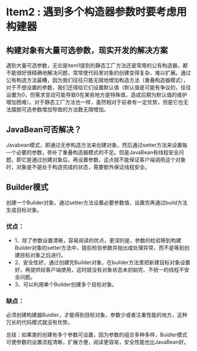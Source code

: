 # Item2 : 遇到多个构造器参数时要考虑用构建器

## 构建对象有大量可选参数，现实开发的解决方案

遇到大量可选参数，无论是item1提到的静态工厂方法还是常用的公有构造器，都不能很好很精确地解决问题，常常使代码里对象的创建变得复杂、难以扩展。通过公有构造方法最糟，因为我们往往只能无限地增加构造方法（重叠构造器模式），对于不想设置的参数，我们还得给它们设置默认值（默认值是可能有争议的，往往设置为0，但需求变动可能导致0在某些地方是特殊值，造成后期为默认值的维护增加困难）。对于静态工厂方法也一样，虽然相对于前者有一定优势，但是它也无法摆脱可选参数增加导致的方法数无限增加。

## JavaBean可否解决？

Javabean模式，即通过无参构造方法来创建对象，然后通过setter方法来设置每一个必要的参数，弥补了重叠构造器模式的不足。但是JavaBean有线程安全问题，即它是通过创建对象后，再设置参数，这点就不能保证客户端调用这个对象时，对象是不是处于构造完成的状态，需要额外保证线程安全。

## Builder模式

创建一个Builder对象，通过setter方法设置必要参数值，设置完再通过build方法生成目标对象。

### 优点：

* 1、除了参数设置清晰，容易阅读的优点，更深的是，参数的检验移到构建Builder对象的setter方法中，提前检验参数并抛出或处理异常，而不是等到创建目标对象之后进行。
* 2、安全性好，通过创建完Builder对象，在builder方法里把新建目标对象设置好，再提供给客户端使用，这时就没有对象状态未初始完、不统一的线程不安全问题。
* 3、可以利用单个Builder创建多个目标对象。

### 缺点：
必须创建构建器Buidler，才能得到目标对象，参数少或者注重性能的地方，这种冗长的代码模式就没有优势。

总结：如果类的创建有多个参数可设置，因为参数的组合多种多样，Buidler模式可使参数的设置流程清晰，扩展方便，阅读更容易，安全性能也比JavaBean好。